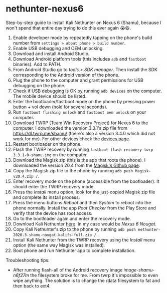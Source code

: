 # nethunter-nexus6
Step-by-step guide to install Kali Nethunter on Nexus 6 (Shamu), because I won't spend that entire day trying to do this ever again 😭😆.

1) Enable developer mode by repeatedly tapping on the phone's build number from `settings > about phone > build number`.
2) Enable USB debugging and OEM unlocking.
3) Download and install Android Studio.
4) Download Android platform tools (this includes `adb` and `fastboot` binaries). Add to PATH.
5) From Android Studio go to _tools > SDK manager_. Then install the SDK corresponding to the Android version of the phone.
6) Plug the phone to the computer and grant permissions for USB debugging on the phone.
7) Check if USB debugging is OK by running `adb devices` on the computer. The mobile device should be listed.
8) Enter the bootloader/fastboot mode on the phone by pressing power button + vol down (hold for several seconds).
9) Run `fastboot flashing unlock` and `fastboot oem unlock` on your computer.
10) Download TWRP (Team Win Recovery Project) for Nexus 6 to the computer. I downloaded the version 3.3.1's zip file from https://dl.twrp.me/shamu/ (there's also a version 3.4.0 which did not work for me). For other devices check the [devices page](https://twrp.me/Devices/).
11) Restart bootloader on the phone.
12) Flash the TWRP recovery by running `fastboot flash recovery twrp-3.3.1-0-shamu.img` on the computer.
13) Download the Magisk zip (this is the app that roots the phone). I downloaded the version 20.4 from the [Magisk's Github page](https://github.com/topjohnwu/Magisk/releases/tag/v20.4).
14) Copy the Magisk zip file to the phone by running `adb push Magisk-v20.4.zip /`.
15) Enter recovery mode on the phone (accessible from the bootloader). It should enter the TWRP recovery mode.
16) Press the _Install_ menu option, look for the just-copied Magisk zip file and complete its install process.
17) Press the menu buttons _Reboot_ and then _System_ to reboot into the phone normally. Install the app _Root Checker_ from the Play Store and verify that the device has root access.
18) Go to the bootloader again and enter the recovery mode.
19) Download Kali Nethunter [here](https://www.offensive-security.com/kali-linux-nethunter-download/). In my case would be _Nexus 6 Nougat_.
20) Copy Kali Nethunter's zip to the phone by running `adb push nethunter-2020.3-shamu-nougat-kalifs-full.zip /`.
19) Install Kali Nethunter from the TWRP recovery using the _Install_ menu option (the same way Magisk was installed).
20) Boot phone and run Nethunter app to complete installation.

Troubleshooting tips:
- After running flash-all of the Android recovery image _image-shamu-n6f27m_ the filesystem broke for me. From twrp it's impossible to even wipe anything. The solution is to change the /data filesystem to fat and then back to ext4.

